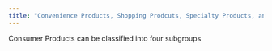 ```yaml
---
title: "Convenience Products, Shopping Prodcuts, Specialty Products, and Unsought Products"
---
```

Consumer Products can be classified into four subgroups

